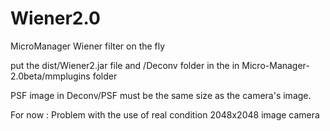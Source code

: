 # Wiener2.0
MicroManager Wiener filter on the fly

put the dist/Wiener2.jar file and /Deconv folder in the in Micro-Manager-2.0beta/mmplugins folder

PSF image in Deconv/PSF must be the same size as the camera's image.

For now : Problem with the use of real condition 2048x2048 image camera